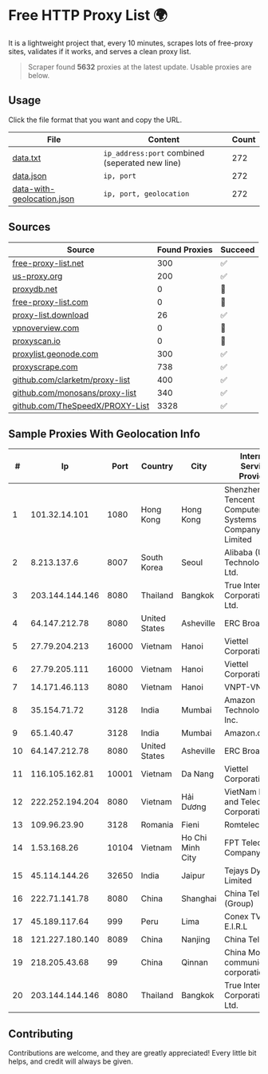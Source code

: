
# Free HTTP Proxy List 🌍

It is a lightweight project that, every 10 minutes, scrapes lots of free-proxy sites, validates if it works, and serves a clean proxy list.


> Scraper found **5632** proxies at the latest update. Usable proxies are below.

## Usage

Click the file format that you want and copy the URL.


|File|Content|Count|
|----|-------|-----|
|[data.txt](https://raw.githubusercontent.com/themiralay/Proxy-List-World/master/data.txt)|`ip_address:port` combined (seperated new line)|272|
|[data.json](https://raw.githubusercontent.com/themiralay/Proxy-List-World/master/data.json)|`ip, port`|272|
|[data-with-geolocation.json](https://raw.githubusercontent.com/themiralay/Proxy-List-World/master/data-with-geolocation.json)|`ip, port, geolocation`|272|

## Sources

|Source|Found Proxies|Succeed|
|------|-------------|-------|
|[free-proxy-list.net](https://free-proxy-list.net)|300|✅|
|[us-proxy.org](https://www.us-proxy.org)|200|✅|
|[proxydb.net](http://proxydb.net)|0|🚫|
|[free-proxy-list.com](https://free-proxy-list.com/?page=&port=&type%5B%5D=http&type%5B%5D=https&up_time=0&search=Search)|0|🚫|
|[proxy-list.download](https://www.proxy-list.download/HTTP)|26|✅|
|[vpnoverview.com](https://vpnoverview.com/privacy/anonymous-browsing/free-proxy-servers)|0|🚫|
|[proxyscan.io](https://www.proxyscan.io)|0|🚫|
|[proxylist.geonode.com](https://proxylist.geonode.com/api/proxy-list?limit=300&page=1&sort_by=lastChecked&sort_type=desc&protocols=http,https)|300|✅|
|[proxyscrape.com](https://api.proxyscrape.com/v2/?request=displayproxies&protocol=http&timeout=10000&country=all&ssl=all&anonymity=all)|738|✅|
|[github.com/clarketm/proxy-list](https://raw.githubusercontent.com/clarketm/proxy-list/master/proxy-list-raw.txt)|400|✅|
|[github.com/monosans/proxy-list](https://raw.githubusercontent.com/monosans/proxy-list/main/proxies/http.txt)|340|✅|
|[github.com/TheSpeedX/PROXY-List](https://raw.githubusercontent.com/TheSpeedX/PROXY-List/master/http.txt)|3328|✅|


## Sample Proxies With Geolocation Info

|#|Ip|Port|Country|City|Internet Service Provider|
|-|--|----|-------|----|-------------------------|
|1|101.32.14.101|1080|Hong Kong|Hong Kong|Shenzhen Tencent Computer Systems Company Limited|
|2|8.213.137.6|8007|South Korea|Seoul|Alibaba (US) Technology Co., Ltd.|
|3|203.144.144.146|8080|Thailand|Bangkok|True Internet Corporation CO. Ltd.|
|4|64.147.212.78|8080|United States|Asheville|ERC Broadband|
|5|27.79.204.213|16000|Vietnam|Hanoi|Viettel Corporation|
|6|27.79.205.111|16000|Vietnam|Hanoi|Viettel Corporation|
|7|14.171.46.113|8080|Vietnam|Hanoi|VNPT-VNNIC|
|8|35.154.71.72|3128|India|Mumbai|Amazon Technologies Inc.|
|9|65.1.40.47|3128|India|Mumbai|Amazon.com|
|10|64.147.212.78|8080|United States|Asheville|ERC Broadband|
|11|116.105.162.81|10001|Vietnam|Da Nang|Viettel Corporation|
|12|222.252.194.204|8080|Vietnam|Hải Dương|VietNam Post and Telecom Corporation|
|13|109.96.23.90|3128|Romania|Fieni|Romtelecom|
|14|1.53.168.26|10104|Vietnam|Ho Chi Minh City|FPT Telecom Company|
|15|45.114.144.26|32650|India|Jaipur|Tejays Dynamic Limited|
|16|222.71.141.78|8080|China|Shanghai|China Telecom (Group)|
|17|45.189.117.64|999|Peru|Lima|Conex TV E.I.R.L|
|18|121.227.180.140|8089|China|Nanjing|China Telecom|
|19|218.205.43.68|99|China|Qinnan|China Mobile communications corporation|
|20|203.144.144.146|8080|Thailand|Bangkok|True Internet Corporation CO. Ltd.|



## Contributing

Contributions are welcome, and they are greatly appreciated! Every
little bit helps, and credit will always be given.

